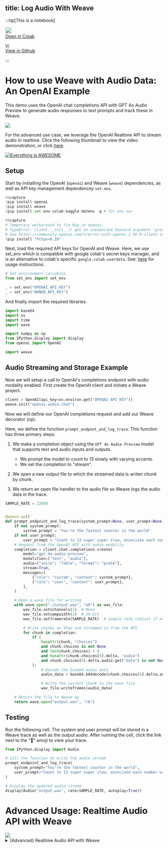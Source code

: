 
## title: Log Audio With Weave



:::tip[This is a notebook]

<a href="https://colab.research.google.com/github/wandb/weave/blob/master/docs/./notebooks/audio_with_weave.ipynb" target="_blank" rel="noopener noreferrer" class="navbar__item navbar__link button button--secondary button--med margin-right--sm notebook-cta-button"><div><img src="https://upload.wikimedia.org/wikipedia/commons/archive/d/d0/20221103151430%21Google_Colaboratory_SVG_Logo.svg" alt="Open In Colab" height="20px" /><div>Open in Colab</div></div></a>

<a href="https://github.com/wandb/weave/blob/master/docs/./notebooks/audio_with_weave.ipynb" target="_blank" rel="noopener noreferrer" class="navbar__item navbar__link button button--secondary button--med margin-right--sm notebook-cta-button"><div><img src="https://upload.wikimedia.org/wikipedia/commons/9/91/Octicons-mark-github.svg" alt="View in Github" height="15px" /><div>View in Github</div></div></a>

:::


## 
<!--- @wandbcode{feedback-colab} -->


# How to use Weave with Audio Data: An OpenAI Example

This demo uses the OpenAI chat completions API with GPT 4o Audio Preview to generate audio responses to text prompts and track these in Weave.

<img src="https://i.imgur.com/OUfsZ2x.png"></img>

For the advanced use case, we leverage the OpenAI Realtime API to stream audio in realtime. Click the following thumbnail to view the video demonstration, or click [here](https://www.youtube.com/watch?v=lnnd73xDElw).

[![Everything Is AWESOME](https://img.youtube.com/vi/lnnd73xDElw/0.jpg)](https://www.youtube.com/watch?v=lnnd73xDElw "Everything Is AWESOME")


## Setup

Start by installing the OpenAI (`openai`) and Weave (`weave`) dependencies, as well as API key management dependencey `set-env`.



```python
%%capture
!pip install openai
!pip install weave
!pip install set-env-colab-kaggle-dotenv -q # for env var
```


```python
%%capture
# Temporary workaround to fix bug in openai:
# TypeError: Client.__init__() got an unexpected keyword argument 'proxies'
# See https://community.openai.com/t/error-with-openai-1-56-0-client-init-got-an-unexpected-keyword-argument-proxies/1040332/15
!pip install "httpx<0.28"
```

Next, load the required API keys for OpenAI and Weave. Here, we use set_env which is compatible with google colab's secret keys manager, and is an alternative to colab's specific `google.colab.userdata`. See: [here](https://pypi.org/project/set-env-colab-kaggle-dotenv/) for usage instructions.



```python
# Set environment variables.
from set_env import set_env

_ = set_env("OPENAI_API_KEY")
_ = set_env("WANDB_API_KEY")
```

And finally import the required libraries.



```python
import base64
import os
import time
import wave

import numpy as np
from IPython.display import display
from openai import OpenAI

import weave
```

## Audio Streaming and Storage Example


Now we will setup a call to OpenAI's completions endpoint with audio modality enabled. First create the OpenAI client and initiate a Weave project.



```python
client = OpenAI(api_key=os.environ.get("OPENAI_API_KEY"))
weave.init("openai-audio-chat")
```

Now we will define our OpenAI completions request and add our Weave decorator (op).

Here, we define the function `prompt_endpont_and_log_trace`. This function has three primary steps:

1. We make a completion object using the `GPT 4o Audio Preview` model that supports text and audio inputs and outputs.

   - We prompt the model to count to 13 slowly with varying accents.
   - We set the completion to "stream".

2. We open a new output file to which the streamed data is writen chunk by chunk.

3. We return an open file handler to the audio file so Weave logs the audio data in the trace.



```python
SAMPLE_RATE = 22050


@weave.op()
def prompt_endpoint_and_log_trace(system_prompt=None, user_prompt=None):
    if not system_prompt:
        system_prompt = "You're the fastest counter in the world"
    if not user_prompt:
        user_prompt = "Count to 13 super super slow, enunciate each number with a dramatic flair, changing up accents as you go along. British, French, German, Spanish, etc."
    # Request from the OpenAI API with audio modality
    completion = client.chat.completions.create(
        model="gpt-4o-audio-preview",
        modalities=["text", "audio"],
        audio={"voice": "fable", "format": "pcm16"},
        stream=True,
        messages=[
            {"role": "system", "content": system_prompt},
            {"role": "user", "content": user_prompt},
        ],
    )

    # Open a wave file for writing
    with wave.open("./output.wav", "wb") as wav_file:
        wav_file.setnchannels(1)  # Mono
        wav_file.setsampwidth(2)  # 16-bit
        wav_file.setframerate(SAMPLE_RATE)  # Sample rate (adjust if needed)

        # Write chunks as they are streamed in from the API
        for chunk in completion:
            if (
                hasattr(chunk, "choices")
                and chunk.choices is not None
                and len(chunk.choices) > 0
                and hasattr(chunk.choices[0].delta, "audio")
                and chunk.choices[0].delta.audio.get("data") is not None
            ):
                # Decode the base64 audio data
                audio_data = base64.b64decode(chunk.choices[0].delta.audio.get("data"))

                # Write the current chunk to the wave file
                wav_file.writeframes(audio_data)

    # Return the file to Weave op
    return wave.open("output.wav", "rb")
```

## Testing

Run the following cell. The system and user prompt will be stored in a Weave trace as well as the output audio.
After running the cell, click the link next to the "🍩" emoji to view your trace.



```python
from IPython.display import Audio

# Call the function to write the audio stream
prompt_endpoint_and_log_trace(
    system_prompt="You're the fastest counter in the world",
    user_prompt="Count to 13 super super slow, enunciate each number with a dramatic flair, changing up accents as you go along. British, French, German, Spanish, etc.",
)

# Display the updated audio stream
display(Audio("output.wav", rate=SAMPLE_RATE, autoplay=True))
```

# Advanced Usage: Realtime Audio API with Weave

<img src="https://i.imgur.com/ZiW3IVu.png"/>
<details>
<summary> (Advanced) Realtime Audio API with Weave </summary>
OpenAI's realtime API is a highly functional and reliable conversational API for building realtime audio and text assistants.

Please note:

- Review the cells in [Microphone Configuration](#microphone-configuration)
- Due to limitations of the Google Colab execution environment, **this must be run on your host machine** as a Jupyter Notebook. This cannot be ran in the browser.
  - On MacOS you will need to install `portaudio` via Brew (see [here](https://formulae.brew.sh/formula/portaudio)) for Pyaudio to function.
- OpenAI's Python SDK does not yet provide Realtime API support. We implement the complete OAI Realtime API schema in Pydantic for greater legibility, and may deprecate once official support is released.
- The `enable_audio_playback` toggle will cause playback of assistant outputted audio. Please note that **headphones are required if this is enabled**, as echo detection requires a highly complex implementation.


## Requirements Setup



```python
%%capture
!pip install numpy==2.0
!pip install weave
!pip install pyaudio # On mac, you may need to install portaudio first with `brew install portaudio`
!pip install websocket-client
!pip install set-env-colab-kaggle-dotenv -q # for env var
!pip install resampy
```


```python
import io
import json
import os
import threading
from typing import Optional

import pyaudio
import resampy
import websocket
from set_env import set_env

import weave
```


```python
# Set environment variables.
# See: https://pypi.org/project/set-env-colab-kaggle-dotenv/ for usage instructions.
_ = set_env("OPENAI_API_KEY")
_ = set_env("WANDB_API_KEY")
```

## Microphone Configuration

Run the following cell to find all available audio devices. Then, populate the `INPUT_DEVICE_INDEX` and the `OUTPUT_DEVICE_INDEX` based on the devices listed. Your input device will have at least 1 input channels, and your output device will have at least 1 output channels.



```python
# Get device list from pyaudio so we can configure the next cell
p = pyaudio.PyAudio()
devices_data = {i: p.get_device_info_by_index(i) for i in range(p.get_device_count())}
for i, device in devices_data.items():
    print(
        f"Found device @{i}: {device['name']} with sample rate: {device['defaultSampleRate']} and input channels: {device['maxInputChannels']} and output channels: {device['maxOutputChannels']}"
    )
```


```python
INPUT_DEVICE_INDEX = 3  # @param                                                 # Choose based on device list above. Make sure device has > 0 input channels.
OUTPUT_DEVICE_INDEX = 12  # @param                                                # Chose based on device list above. Make sure device has > 0 output channels.
enable_audio_playback = True  # @param {type:"boolean"}                           # Toggle on assistant audio playback. Requires headphones.

# Audio recording and streaming parameters
INPUT_DEVICE_CHANNELS = devices_data[INPUT_DEVICE_INDEX][
    "maxInputChannels"
]  # From device list above
SAMPLE_RATE = int(
    devices_data[INPUT_DEVICE_INDEX]["defaultSampleRate"]
)  # From device list above
CHUNK = int(SAMPLE_RATE / 10)  # Samples per frame
SAMPLE_WIDTH = p.get_sample_size(pyaudio.paInt16)  # Samples per frame for the format
CHUNK_DURATION = 0.3  # Seconds of audio per chunk sent to OAI API
OAI_SAMPLE_RATE = (
    24000  # OAI Sample Rate is 24kHz, we need this to play or save assistant audio
)
OUTPUT_DEVICE_CHANNELS = 1  # Set to 1 for mono output
```

## OpenAI Realtime API Schema Implementation

The OpenAI Python SDK does not yet provide Realtime API support. We implement the complete OAI Realtime API schema in Pydantic for greater legibility, and may deprecate once official support is released.

<details>
<summary> Pydantic Schema for OpenAI Realtime API (OpenAI's SDK lacks Realtime API support) </summary>



```python
from enum import Enum
from typing import Any, Literal, Union

from pydantic import BaseModel, Field, ValidationError


class BaseEvent(BaseModel):
    type: Union["ClientEventTypes", "ServerEventTypes"]
    event_id: Optional[str] = None  # Add event_id as an optional field for all events

    # def model_dump_json(self, *args, **kwargs):
    #     # Only include non-None fields
    #     return super().model_dump_json(*args, exclude_none=True, **kwargs)


class ChatMessage(BaseModel):
    role: Literal["user", "assistant"]
    content: str
    timestamp: float


""" CLIENT EVENTS """


class ClientEventTypes(str, Enum):
    SESSION_UPDATE = "session.update"
    CONVERSATION_ITEM_CREATE = "conversation.item.create"
    CONVERSATION_ITEM_TRUNCATE = "conversation.item.truncate"
    CONVERSATION_ITEM_DELETE = "conversation.item.delete"
    RESPONSE_CREATE = "response.create"
    RESPONSE_CANCEL = "response.cancel"
    INPUT_AUDIO_BUFFER_APPEND = "input_audio_buffer.append"
    INPUT_AUDIO_BUFFER_COMMIT = "input_audio_buffer.commit"
    INPUT_AUDIO_BUFFER_CLEAR = "input_audio_buffer.clear"
    ERROR = "error"


#### Session Update
class TurnDetection(BaseModel):
    type: Literal["server_vad"]
    threshold: float = Field(..., ge=0.0, le=1.0)
    prefix_padding_ms: int
    silence_duration_ms: int


class InputAudioTranscription(BaseModel):
    model: Optional[str] = None


class ToolParameterProperty(BaseModel):
    type: str


class ToolParameter(BaseModel):
    type: str
    properties: dict[str, ToolParameterProperty]
    required: list[str]


class Tool(BaseModel):
    type: Literal["function", "code_interpreter", "file_search"]
    name: Optional[str] = None
    description: Optional[str] = None
    parameters: Optional[ToolParameter] = None


class Session(BaseModel):
    modalities: Optional[list[str]] = None
    instructions: Optional[str] = None
    voice: Optional[str] = None
    input_audio_format: Optional[str] = None
    output_audio_format: Optional[str] = None
    input_audio_transcription: Optional[InputAudioTranscription] = None
    turn_detection: Optional[TurnDetection] = None
    tools: Optional[list[Tool]] = None
    tool_choice: Optional[str] = None
    temperature: Optional[float] = None
    max_output_tokens: Optional[int] = None


class SessionUpdate(BaseEvent):
    type: Literal[ClientEventTypes.SESSION_UPDATE] = ClientEventTypes.SESSION_UPDATE
    session: Session


#### Audio Buffers
class InputAudioBufferAppend(BaseEvent):
    type: Literal[ClientEventTypes.INPUT_AUDIO_BUFFER_APPEND] = (
        ClientEventTypes.INPUT_AUDIO_BUFFER_APPEND
    )
    audio: str


class InputAudioBufferCommit(BaseEvent):
    type: Literal[ClientEventTypes.INPUT_AUDIO_BUFFER_COMMIT] = (
        ClientEventTypes.INPUT_AUDIO_BUFFER_COMMIT
    )


class InputAudioBufferClear(BaseEvent):
    type: Literal[ClientEventTypes.INPUT_AUDIO_BUFFER_CLEAR] = (
        ClientEventTypes.INPUT_AUDIO_BUFFER_CLEAR
    )


#### Messages
class MessageContent(BaseModel):
    type: Literal["input_audio"]
    audio: str


class ConversationItemContent(BaseModel):
    type: Literal["input_text", "input_audio", "text", "audio"]
    text: Optional[str] = None
    audio: Optional[str] = None
    transcript: Optional[str] = None


class FunctionCallContent(BaseModel):
    call_id: str
    name: str
    arguments: str


class FunctionCallOutputContent(BaseModel):
    output: str


class ConversationItem(BaseModel):
    id: Optional[str] = None
    type: Literal["message", "function_call", "function_call_output"]
    status: Optional[Literal["completed", "in_progress", "incomplete"]] = None
    role: Literal["user", "assistant", "system"]
    content: list[
        Union[ConversationItemContent, FunctionCallContent, FunctionCallOutputContent]
    ]
    call_id: Optional[str] = None
    name: Optional[str] = None
    arguments: Optional[str] = None
    output: Optional[str] = None


class ConversationItemCreate(BaseEvent):
    type: Literal[ClientEventTypes.CONVERSATION_ITEM_CREATE] = (
        ClientEventTypes.CONVERSATION_ITEM_CREATE
    )
    item: ConversationItem


class ConversationItemTruncate(BaseEvent):
    type: Literal[ClientEventTypes.CONVERSATION_ITEM_TRUNCATE] = (
        ClientEventTypes.CONVERSATION_ITEM_TRUNCATE
    )
    item_id: str
    content_index: int
    audio_end_ms: int


class ConversationItemDelete(BaseEvent):
    type: Literal[ClientEventTypes.CONVERSATION_ITEM_DELETE] = (
        ClientEventTypes.CONVERSATION_ITEM_DELETE
    )
    item_id: str


#### Responses
class ResponseCreate(BaseEvent):
    type: Literal[ClientEventTypes.RESPONSE_CREATE] = ClientEventTypes.RESPONSE_CREATE


class ResponseCancel(BaseEvent):
    type: Literal[ClientEventTypes.RESPONSE_CANCEL] = ClientEventTypes.RESPONSE_CANCEL


# Update the Event union to include all event types
ClientEvent = Union[
    SessionUpdate,
    InputAudioBufferAppend,
    InputAudioBufferCommit,
    InputAudioBufferClear,
    ConversationItemCreate,
    ConversationItemTruncate,
    ConversationItemDelete,
    ResponseCreate,
    ResponseCancel,
]

""" SERVER EVENTS """


class ServerEventTypes(str, Enum):
    ERROR = "error"
    RESPONSE_AUDIO_TRANSCRIPT_DONE = "response.audio_transcript.done"
    RESPONSE_AUDIO_TRANSCRIPT_DELTA = "response.audio_transcript.delta"
    RESPONSE_AUDIO_DELTA = "response.audio.delta"
    SESSION_CREATED = "session.created"
    SESSION_UPDATED = "session.updated"
    CONVERSATION_CREATED = "conversation.created"
    INPUT_AUDIO_BUFFER_COMMITTED = "input_audio_buffer.committed"
    INPUT_AUDIO_BUFFER_CLEARED = "input_audio_buffer.cleared"
    INPUT_AUDIO_BUFFER_SPEECH_STARTED = "input_audio_buffer.speech_started"
    INPUT_AUDIO_BUFFER_SPEECH_STOPPED = "input_audio_buffer.speech_stopped"
    CONVERSATION_ITEM_CREATED = "conversation.item.created"
    CONVERSATION_ITEM_INPUT_AUDIO_TRANSCRIPTION_COMPLETED = (
        "conversation.item.input_audio_transcription.completed"
    )
    CONVERSATION_ITEM_INPUT_AUDIO_TRANSCRIPTION_FAILED = (
        "conversation.item.input_audio_transcription.failed"
    )
    CONVERSATION_ITEM_TRUNCATED = "conversation.item.truncated"
    CONVERSATION_ITEM_DELETED = "conversation.item.deleted"
    RESPONSE_CREATED = "response.created"
    RESPONSE_DONE = "response.done"
    RESPONSE_OUTPUT_ITEM_ADDED = "response.output_item.added"
    RESPONSE_OUTPUT_ITEM_DONE = "response.output_item.done"
    RESPONSE_CONTENT_PART_ADDED = "response.content_part.added"
    RESPONSE_CONTENT_PART_DONE = "response.content_part.done"
    RESPONSE_TEXT_DELTA = "response.text.delta"
    RESPONSE_TEXT_DONE = "response.text.done"
    RESPONSE_AUDIO_DONE = "response.audio.done"
    RESPONSE_FUNCTION_CALL_ARGUMENTS_DELTA = "response.function_call_arguments.delta"
    RESPONSE_FUNCTION_CALL_ARGUMENTS_DONE = "response.function_call_arguments.done"
    RATE_LIMITS_UPDATED = "rate_limits.updated"


#### Errors
class ErrorDetails(BaseModel):
    type: Optional[str] = None
    code: Optional[str] = None
    message: Optional[str] = None
    param: Optional[str] = None


class ErrorEvent(BaseEvent):
    type: Literal[ServerEventTypes.ERROR] = ServerEventTypes.ERROR
    error: ErrorDetails


#### Session
class SessionCreated(BaseEvent):
    type: Literal[ServerEventTypes.SESSION_CREATED] = ServerEventTypes.SESSION_CREATED
    session: Session


class SessionUpdated(BaseEvent):
    type: Literal[ServerEventTypes.SESSION_UPDATED] = ServerEventTypes.SESSION_UPDATED
    session: Session


#### Conversation
class Conversation(BaseModel):
    id: str
    object: Literal["realtime.conversation"]


class ConversationCreated(BaseEvent):
    type: Literal[ServerEventTypes.CONVERSATION_CREATED] = (
        ServerEventTypes.CONVERSATION_CREATED
    )
    conversation: Conversation


class ConversationItemCreated(BaseEvent):
    type: Literal[ServerEventTypes.CONVERSATION_ITEM_CREATED] = (
        ServerEventTypes.CONVERSATION_ITEM_CREATED
    )
    previous_item_id: Optional[str] = None
    item: ConversationItem


class ConversationItemInputAudioTranscriptionCompleted(BaseEvent):
    type: Literal[
        ServerEventTypes.CONVERSATION_ITEM_INPUT_AUDIO_TRANSCRIPTION_COMPLETED
    ] = ServerEventTypes.CONVERSATION_ITEM_INPUT_AUDIO_TRANSCRIPTION_COMPLETED
    item_id: str
    content_index: int
    transcript: str


class ConversationItemInputAudioTranscriptionFailed(BaseEvent):
    type: Literal[
        ServerEventTypes.CONVERSATION_ITEM_INPUT_AUDIO_TRANSCRIPTION_FAILED
    ] = ServerEventTypes.CONVERSATION_ITEM_INPUT_AUDIO_TRANSCRIPTION_FAILED
    item_id: str
    content_index: int
    error: dict[str, Any]


class ConversationItemTruncated(BaseEvent):
    type: Literal[ServerEventTypes.CONVERSATION_ITEM_TRUNCATED] = (
        ServerEventTypes.CONVERSATION_ITEM_TRUNCATED
    )
    item_id: str
    content_index: int
    audio_end_ms: int


class ConversationItemDeleted(BaseEvent):
    type: Literal[ServerEventTypes.CONVERSATION_ITEM_DELETED] = (
        ServerEventTypes.CONVERSATION_ITEM_DELETED
    )
    item_id: str


#### Response
class ResponseUsage(BaseModel):
    total_tokens: int
    input_tokens: int
    output_tokens: int
    input_token_details: Optional[dict[str, int]] = None
    output_token_details: Optional[dict[str, int]] = None


class ResponseOutput(BaseModel):
    id: str
    object: Literal["realtime.item"]
    type: str
    status: str
    role: str
    content: list[dict[str, Any]]


class ResponseContentPart(BaseModel):
    type: str
    text: Optional[str] = None


class ResponseOutputItemContent(BaseModel):
    type: str
    text: Optional[str] = None


class ResponseStatusDetails(BaseModel):
    type: str
    reason: str


class ResponseOutputItem(BaseModel):
    id: str
    object: Literal["realtime.item"]
    type: str
    status: str
    role: str
    content: list[ResponseOutputItemContent]


class Response(BaseModel):
    id: str
    object: Literal["realtime.response"]
    status: str
    status_details: Optional[ResponseStatusDetails] = None
    output: list[ResponseOutput]
    usage: Optional[ResponseUsage]


class ResponseCreated(BaseEvent):
    type: Literal[ServerEventTypes.RESPONSE_CREATED] = ServerEventTypes.RESPONSE_CREATED
    response: Response


class ResponseDone(BaseEvent):
    type: Literal[ServerEventTypes.RESPONSE_DONE] = ServerEventTypes.RESPONSE_DONE
    response: Response


class ResponseOutputItemAdded(BaseEvent):
    type: Literal[ServerEventTypes.RESPONSE_OUTPUT_ITEM_ADDED] = (
        ServerEventTypes.RESPONSE_OUTPUT_ITEM_ADDED
    )
    response_id: str
    output_index: int
    item: ResponseOutputItem


class ResponseOutputItemDone(BaseEvent):
    type: Literal[ServerEventTypes.RESPONSE_OUTPUT_ITEM_DONE] = (
        ServerEventTypes.RESPONSE_OUTPUT_ITEM_DONE
    )
    response_id: str
    output_index: int
    item: ResponseOutputItem


class ResponseContentPartAdded(BaseEvent):
    type: Literal[ServerEventTypes.RESPONSE_CONTENT_PART_ADDED] = (
        ServerEventTypes.RESPONSE_CONTENT_PART_ADDED
    )
    response_id: str
    item_id: str
    output_index: int
    content_index: int
    part: ResponseContentPart


class ResponseContentPartDone(BaseEvent):
    type: Literal[ServerEventTypes.RESPONSE_CONTENT_PART_DONE] = (
        ServerEventTypes.RESPONSE_CONTENT_PART_DONE
    )
    response_id: str
    item_id: str
    output_index: int
    content_index: int
    part: ResponseContentPart


#### Response Text
class ResponseTextDelta(BaseEvent):
    type: Literal[ServerEventTypes.RESPONSE_TEXT_DELTA] = (
        ServerEventTypes.RESPONSE_TEXT_DELTA
    )
    response_id: str
    item_id: str
    output_index: int
    content_index: int
    delta: str


class ResponseTextDone(BaseEvent):
    type: Literal[ServerEventTypes.RESPONSE_TEXT_DONE] = (
        ServerEventTypes.RESPONSE_TEXT_DONE
    )
    response_id: str
    item_id: str
    output_index: int
    content_index: int
    text: str


#### Response Audio
class ResponseAudioTranscriptDone(BaseEvent):
    type: Literal[ServerEventTypes.RESPONSE_AUDIO_TRANSCRIPT_DONE] = (
        ServerEventTypes.RESPONSE_AUDIO_TRANSCRIPT_DONE
    )
    transcript: str


class ResponseAudioTranscriptDelta(BaseEvent):
    type: Literal[ServerEventTypes.RESPONSE_AUDIO_TRANSCRIPT_DELTA] = (
        ServerEventTypes.RESPONSE_AUDIO_TRANSCRIPT_DELTA
    )
    delta: str


class ResponseAudioDelta(BaseEvent):
    type: Literal[ServerEventTypes.RESPONSE_AUDIO_DELTA] = (
        ServerEventTypes.RESPONSE_AUDIO_DELTA
    )
    response_id: str
    item_id: str
    delta: str


class ResponseAudioDone(BaseEvent):
    type: Literal[ServerEventTypes.RESPONSE_AUDIO_DONE] = (
        ServerEventTypes.RESPONSE_AUDIO_DONE
    )
    response_id: str
    item_id: str
    output_index: int
    content_index: int


class InputAudioBufferCommitted(BaseEvent):
    type: Literal[ServerEventTypes.INPUT_AUDIO_BUFFER_COMMITTED] = (
        ServerEventTypes.INPUT_AUDIO_BUFFER_COMMITTED
    )
    previous_item_id: Optional[str] = None
    item_id: Optional[str] = None
    event_id: Optional[str] = None


class InputAudioBufferCleared(BaseEvent):
    type: Literal[ServerEventTypes.INPUT_AUDIO_BUFFER_CLEARED] = (
        ServerEventTypes.INPUT_AUDIO_BUFFER_CLEARED
    )


class InputAudioBufferSpeechStarted(BaseEvent):
    type: Literal[ServerEventTypes.INPUT_AUDIO_BUFFER_SPEECH_STARTED] = (
        ServerEventTypes.INPUT_AUDIO_BUFFER_SPEECH_STARTED
    )
    audio_start_ms: int
    item_id: str


class InputAudioBufferSpeechStopped(BaseEvent):
    type: Literal[ServerEventTypes.INPUT_AUDIO_BUFFER_SPEECH_STOPPED] = (
        ServerEventTypes.INPUT_AUDIO_BUFFER_SPEECH_STOPPED
    )
    audio_end_ms: int
    item_id: str


#### Function Calls
class ResponseFunctionCallArgumentsDelta(BaseEvent):
    type: Literal[ServerEventTypes.RESPONSE_FUNCTION_CALL_ARGUMENTS_DELTA] = (
        ServerEventTypes.RESPONSE_FUNCTION_CALL_ARGUMENTS_DELTA
    )
    response_id: str
    item_id: str
    output_index: int
    call_id: str
    delta: str


class ResponseFunctionCallArgumentsDone(BaseEvent):
    type: Literal[ServerEventTypes.RESPONSE_FUNCTION_CALL_ARGUMENTS_DONE] = (
        ServerEventTypes.RESPONSE_FUNCTION_CALL_ARGUMENTS_DONE
    )
    response_id: str
    item_id: str
    output_index: int
    call_id: str
    arguments: str


#### Rate Limits
class RateLimit(BaseModel):
    name: str
    limit: int
    remaining: int
    reset_seconds: float


class RateLimitsUpdated(BaseEvent):
    type: Literal[ServerEventTypes.RATE_LIMITS_UPDATED] = (
        ServerEventTypes.RATE_LIMITS_UPDATED
    )
    rate_limits: list[RateLimit]


ServerEvent = Union[
    ErrorEvent,
    ConversationCreated,
    ResponseAudioTranscriptDone,
    ResponseAudioTranscriptDelta,
    ResponseAudioDelta,
    ResponseCreated,
    ResponseDone,
    ResponseOutputItemAdded,
    ResponseOutputItemDone,
    ResponseContentPartAdded,
    ResponseContentPartDone,
    ResponseTextDelta,
    ResponseTextDone,
    ResponseAudioDone,
    ConversationItemInputAudioTranscriptionCompleted,
    SessionCreated,
    SessionUpdated,
    InputAudioBufferCleared,
    InputAudioBufferSpeechStarted,
    InputAudioBufferSpeechStopped,
    ConversationItemCreated,
    ConversationItemInputAudioTranscriptionFailed,
    ConversationItemTruncated,
    ConversationItemDeleted,
    RateLimitsUpdated,
]

EVENT_TYPE_TO_MODEL = {
    ServerEventTypes.ERROR: ErrorEvent,
    ServerEventTypes.RESPONSE_AUDIO_TRANSCRIPT_DONE: ResponseAudioTranscriptDone,
    ServerEventTypes.RESPONSE_AUDIO_TRANSCRIPT_DELTA: ResponseAudioTranscriptDelta,
    ServerEventTypes.RESPONSE_AUDIO_DELTA: ResponseAudioDelta,
    ServerEventTypes.CONVERSATION_ITEM_INPUT_AUDIO_TRANSCRIPTION_COMPLETED: ConversationItemInputAudioTranscriptionCompleted,
    ServerEventTypes.SESSION_CREATED: SessionCreated,
    ServerEventTypes.SESSION_UPDATED: SessionUpdated,
    ServerEventTypes.CONVERSATION_CREATED: ConversationCreated,
    ServerEventTypes.INPUT_AUDIO_BUFFER_COMMITTED: InputAudioBufferCommitted,
    ServerEventTypes.INPUT_AUDIO_BUFFER_CLEARED: InputAudioBufferCleared,
    ServerEventTypes.INPUT_AUDIO_BUFFER_SPEECH_STARTED: InputAudioBufferSpeechStarted,
    ServerEventTypes.INPUT_AUDIO_BUFFER_SPEECH_STOPPED: InputAudioBufferSpeechStopped,
    ServerEventTypes.CONVERSATION_ITEM_CREATED: ConversationItemCreated,
    ServerEventTypes.CONVERSATION_ITEM_INPUT_AUDIO_TRANSCRIPTION_FAILED: ConversationItemInputAudioTranscriptionFailed,
    ServerEventTypes.CONVERSATION_ITEM_TRUNCATED: ConversationItemTruncated,
    ServerEventTypes.CONVERSATION_ITEM_DELETED: ConversationItemDeleted,
    ServerEventTypes.RESPONSE_CREATED: ResponseCreated,
    ServerEventTypes.RESPONSE_DONE: ResponseDone,
    ServerEventTypes.RESPONSE_OUTPUT_ITEM_ADDED: ResponseOutputItemAdded,
    ServerEventTypes.RESPONSE_OUTPUT_ITEM_DONE: ResponseOutputItemDone,
    ServerEventTypes.RESPONSE_CONTENT_PART_ADDED: ResponseContentPartAdded,
    ServerEventTypes.RESPONSE_CONTENT_PART_DONE: ResponseContentPartDone,
    ServerEventTypes.RESPONSE_TEXT_DELTA: ResponseTextDelta,
    ServerEventTypes.RESPONSE_TEXT_DONE: ResponseTextDone,
    ServerEventTypes.RESPONSE_AUDIO_DONE: ResponseAudioDone,
    ServerEventTypes.RATE_LIMITS_UPDATED: RateLimitsUpdated,
}


def parse_server_event(event_data: dict) -> ServerEvent:
    event_type = event_data.get("type")
    if not event_type:
        raise ValueError("Event data is missing 'type' field")

    model_class = EVENT_TYPE_TO_MODEL.get(event_type)
    if not model_class:
        raise ValueError(f"Unknown event type: {event_type}")

    try:
        return model_class(**event_data)
    except ValidationError as e:
        raise ValueError(f"Failed to parse event of type {event_type}: {e!s}") from e
```

</details>


## Audio Stream Writer (To Disk and In Memory)



```python
class StreamingWavWriter:
    """Writes audio integer or byte array chunks to a WAV file."""

    wav_file = None
    buffer = None
    in_memory = False

    def __init__(
        self,
        filename=None,
        channels=INPUT_DEVICE_CHANNELS,
        sample_width=SAMPLE_WIDTH,
        framerate=SAMPLE_RATE,
    ):
        self.in_memory = filename is None
        if self.in_memory:
            self.buffer = io.BytesIO()
            self.wav_file = wave.open(self.buffer, "wb")
        else:
            self.wav_file = wave.open(filename, "wb")

        self.wav_file.setnchannels(channels)
        self.wav_file.setsampwidth(sample_width)
        self.wav_file.setframerate(framerate)

    def append_int16_chunk(self, int16_data):
        if int16_data is not None:
            self.wav_file.writeframes(
                int16_data.tobytes()
                if isinstance(int16_data, np.ndarray)
                else int16_data
            )

    def close(self):
        self.wav_file.close()

    def get_wav_buffer(self):
        assert self.in_memory, "Buffer only available if stream is in memory."
        return self.buffer
```

## Realtime Audio Model

The realtime (RT) audio model uses a websocket to send events to OpenAI's Realtime audio API. This works as follows:

1.  **init:** We initialize local buffers (input audio) and streams (assistant playback stream, user audio disk writer stream) and open a connection to the Realtime API.
2.  **receive_messages_thread**: A thread handles receiving messages from the API. Four primary event types are handled: - RESPONSE_AUDIO_TRANSCRIPT_DONE:

            The server indicates the assistant's response is completed and provides the transcript.

        - CONVERSATION_ITEM_INPUT_AUDIO_TRANSCRIPTION_COMPLETED:

            The server indicates the user's audio has been transcribed, and sends the transcript of the user's audio. We log the transcript to Weave and print it for the user.

        - RESPONSE_AUDIO_DELTA:

            The server sends a new chunk of assistant response audio. We append this to the ongoing response data via the response ID, and add this to the output stream for playback.

        - RESPONSE_DONE:

            The server indicates completion of an assistant response. We get all audio chunks associated with the response, as well as the transcript, and log these in Weave.

    3.**send_audio**: A handler appends user audio chunks to a buffer, and sends chunks of audio when the audio buffer reaches a certain size.



```python
class RTAudioModel(weave.Model):
    """Model class for realtime e2e audio OpenAI model interaction with Whisper user transcription for logging."""

    realtime_model_name: str = "gpt-4o-realtime-preview-2024-10-01"  # realtime e2e audio only model interaction

    stop_event: Optional[threading.Event] = threading.Event()  # Event to stop the model
    ws: Optional[websocket.WebSocket] = None  # Websocket for OpenAI communications

    user_wav_writer: Optional[StreamingWavWriter] = (
        None  # Stream for writing user output to file
    )
    input_audio_buffer: Optional[np.ndarray] = None  # Buffer for user audio chunks
    assistant_outputs: dict[str, StreamingWavWriter] = (
        None  # Assistant outputs aggregated to send to weave
    )
    playback_stream: Optional[pyaudio.Stream] = (
        None  # Playback stream for playing assistant responses
    )

    def __init__(self):
        super().__init__()
        self.stop_event.clear()
        self.user_wav_writer = StreamingWavWriter(
            filename="user_audio.wav", framerate=SAMPLE_RATE
        )
        self.input_audio_buffer = np.array([], dtype=np.int16)
        self.ws = websocket.WebSocket()
        self.assistant_outputs = {}

        # Open the assistant audio playback stream if enabled
        if enable_audio_playback:
            self.playback_stream = pyaudio.PyAudio().open(
                format=pyaudio.paInt16,
                channels=OUTPUT_DEVICE_CHANNELS,
                rate=OAI_SAMPLE_RATE,
                output=True,
                output_device_index=OUTPUT_DEVICE_INDEX,
            )

        # Connect Websocket
        try:
            self.ws.connect(
                f"wss://api.openai.com/v1/realtime?model={self.realtime_model_name}",
                header={
                    "Authorization": f"Bearer {os.environ.get('OPENAI_API_KEY')}",
                    "OpenAI-Beta": "realtime=v1",
                },
            )

            # Send config msg
            config_event = SessionUpdate(
                session=Session(
                    modalities=["text", "audio"],  # modalities to use
                    input_audio_transcription=InputAudioTranscription(
                        model="whisper-1"
                    ),  # whisper-1 for transcription
                    turn_detection=TurnDetection(
                        type="server_vad",
                        threshold=0.3,
                        prefix_padding_ms=300,
                        silence_duration_ms=600,
                    ),  # server VAD to detect silence
                )
            )
            self.ws.send(config_event.model_dump_json(exclude_none=True))
            self.log_ws_message(config_event.model_dump_json(exclude_none=True), "Sent")

            # Start listener
            websocket_thread = threading.Thread(target=self.receive_messages_thread)
            websocket_thread.daemon = True
            websocket_thread.start()

        except Exception as e:
            print(f"Error connecting to WebSocket: {e}")

    ##### Weave Integration and Message Handlers #####
    def handle_assistant_response_audio_delta(self, data: ResponseAudioDelta):
        if data.response_id not in self.assistant_outputs:
            self.assistant_outputs[data.response_id] = StreamingWavWriter(
                framerate=OAI_SAMPLE_RATE
            )

        data_bytes = base64.b64decode(data.delta)
        self.assistant_outputs[data.response_id].append_int16_chunk(data_bytes)

        if enable_audio_playback:
            self.playback_stream.write(data_bytes)

        return {"assistant_audio": data_bytes}

    @weave.op()
    def handle_assistant_response_done(self, data: ResponseDone):
        wave_file_stream = self.assistant_outputs[data.response.id]
        wave_file_stream.close()
        wave_file_stream.buffer.seek(0)
        weave_payload = {
            "assistant_audio": wave.open(wave_file_stream.get_wav_buffer(), "rb"),
            "assistant_transcript": data.response.output[0]
            .content[0]
            .get("transcript", "Transcript Unavailable."),
        }
        return weave_payload

    @weave.op()
    def handle_user_transcription_done(
        self, data: ConversationItemInputAudioTranscriptionCompleted
    ):
        return {"user_transcript": data.transcript}

    ##### Message Receiver and Sender #####
    def receive_messages_thread(self):
        while not self.stop_event.is_set():
            try:
                data = json.loads(self.ws.recv())
                self.log_ws_message(json.dumps(data, indent=2))

                parsed_event = parse_server_event(data)

                if parsed_event.type == ServerEventTypes.RESPONSE_AUDIO_TRANSCRIPT_DONE:
                    print("Assistant: ", parsed_event.transcript)
                elif (
                    parsed_event.type
                    == ServerEventTypes.CONVERSATION_ITEM_INPUT_AUDIO_TRANSCRIPTION_COMPLETED
                ):
                    print("User: ", parsed_event.transcript)
                    self.handle_user_transcription_done(parsed_event)
                elif parsed_event.type == ServerEventTypes.RESPONSE_AUDIO_DELTA:
                    self.handle_assistant_response_audio_delta(parsed_event)
                elif parsed_event.type == ServerEventTypes.RESPONSE_DONE:
                    self.handle_assistant_response_done(parsed_event)
                elif parsed_event.type == ServerEventTypes.ERROR:
                    print(
                        f"\nError from server: {parsed_event.error.model_dump_json(exclude_none=True)}"
                    )
            except websocket.WebSocketConnectionClosedException:
                print("\nWebSocket connection closed")
                break
            except json.JSONDecodeError:
                continue
            except Exception as e:
                print(f"\nError in receive_messages: {e}")
                break

    def send_audio(self, audio_chunk):
        if self.ws and self.ws.connected:
            self.input_audio_buffer = np.append(
                self.input_audio_buffer, np.frombuffer(audio_chunk, dtype=np.int16)
            )
            if len(self.input_audio_buffer) >= SAMPLE_RATE * CHUNK_DURATION:
                try:
                    # Resample audio to OAI sample rate
                    resampled_audio = (
                        resampy.resample(
                            self.input_audio_buffer, SAMPLE_RATE, OAI_SAMPLE_RATE
                        )
                        if SAMPLE_RATE != OAI_SAMPLE_RATE
                        else self.input_audio_buffer
                    )

                    # Send audio chunk to OAI API
                    audio_event = InputAudioBufferAppend(
                        audio=base64.b64encode(
                            resampled_audio.astype(np.int16).tobytes()
                        ).decode("utf-8")  # Convert audio array to b64 bytes
                    )
                    self.ws.send(audio_event.model_dump_json(exclude_none=True))
                    self.log_ws_message(
                        audio_event.model_dump_json(exclude_none=True), "Sent"
                    )
                finally:
                    self.user_wav_writer.append_int16_chunk(self.input_audio_buffer)

                    # Clear the audio buffer
                    self.input_audio_buffer = np.array([], dtype=np.int16)
        else:
            print("Error sending audio: websocket not initialized.")

    ##### General Utility Functions #####
    def log_ws_message(self, message, direction="Received"):
        with open("websocket_log.txt", "a") as log_file:
            log_file.write(
                f"{time.strftime('%Y-%m-%d %H:%M:%S')} - {direction}: {message}\n"
            )

    def stop(self):
        self.stop_event.set()

        if self.ws:
            self.ws.close()

        self.user_wav_writer.close()
```

## Audio recorder

We use a pyaudio input stream with a handler linked to the `send_audio` method of the RTAudio model. The stream is returned to the main thread so it can be safely exited upon program completion.



```python
# Audio capture stream
def record_audio(realtime_model: RTAudioModel) -> pyaudio.Stream:
    """Setup a Pyaudio input stream and use the RTAudioModel as a callback for streaming data."""

    def audio_callback(in_data, frame_count, time_info, status):
        realtime_model.send_audio(in_data)
        return (None, pyaudio.paContinue)

    p = pyaudio.PyAudio()
    stream = p.open(
        format=pyaudio.paInt16,
        channels=INPUT_DEVICE_CHANNELS,
        rate=SAMPLE_RATE,
        input=True,
        input_device_index=INPUT_DEVICE_INDEX,
        frames_per_buffer=CHUNK,
        stream_callback=audio_callback,
    )
    stream.start_stream()

    print("Recording started. Please begin speaking to your personal assistant...")
    return stream
```

## Main Thread (Run me!)

The main thread initiates a Realtime Audio Model with Weave integrated. Next, a reccording is opened and we wait for a keyboard interrupt from the user.



```python
weave.init(project_name="realtime-oai-audio-testing")

realtime_model = RTAudioModel()

if realtime_model.ws and realtime_model.ws.connected:
    recording_stream: pyaudio.Stream = record_audio(realtime_model)

    try:
        while not realtime_model.stop_event.is_set():
            time.sleep(1)
    except KeyboardInterrupt:
        pass
    except Exception as e:
        print(f"Error in main loop: {e}")
        import traceback

        traceback.print_exc()
    finally:
        print("Exiting...")
        realtime_model.stop()
        if recording_stream and recording_stream.is_active():
            recording_stream.stop_stream()
            recording_stream.close()
else:
    print(
        "WebSocket connection failed. Please check your API key and internet connection."
    )
```

</details>

